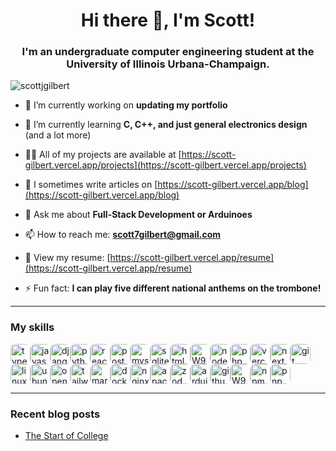 <h1 align="center">Hi there 👋, I'm Scott!</h1>
<h3 align="center">I'm an undergraduate computer engineering student at the University of Illinois Urbana-Champaign.</h3>

<p align="left"> <img src="https://komarev.com/ghpvc/?username=scottjgilbert&label=Profile%20views&color=0e75b6&style=flat" alt="scottjgilbert" /> </p>

- 🔭 I’m currently working on **updating my portfolio**

- 🌱 I’m currently learning **C, C++, and just general electronics design** (and a lot more)

- 👨‍💻 All of my projects are available at [https://scott-gilbert.vercel.app/projects](https://scott-gilbert.vercel.app/projects)

- 📝 I sometimes write articles on [https://scott-gilbert.vercel.app/blog](https://scott-gilbert.vercel.app/blog)

- 💬 Ask me about **Full-Stack Development or Arduinoes**

- 📫 How to reach me: **scott7gilbert@gmail.com**

- 📄 View my resume: [https://scott-gilbert.vercel.app/resume](https://scott-gilbert.vercel.app/resume)

- ⚡ Fun fact: **I can play five different national anthems on the trombone!**

---

### My skills<!-- IMAGES-START -->
<div style="display:flex; flex-wrap:wrap; border-radius: 8px;">
<img src="https://cdn.simpleicons.org/typescript" alt="typescript" width="32" style="border-radius: 8px;" />
<img src="https://cdn.simpleicons.org/javascript" alt="javascript" width="32" style="border-radius: 8px;" />
<img src="https://cdn.simpleicons.org/django" alt="django" width="32" style="border-radius: 8px;" />
<img src="https://cdn.simpleicons.org/python" alt="python" width="32" style="border-radius: 8px;" />
<img src="https://cdn.simpleicons.org/react" alt="react" width="32" style="border-radius: 8px;" />
<img src="https://cdn.simpleicons.org/postgresql" alt="postgresql" width="32" style="border-radius: 8px;" />
<img src="https://cdn.simpleicons.org/mysql" alt="mysql" width="32" style="border-radius: 8px;" />
<img src="https://cdn.simpleicons.org/sqlite" alt="sqlite" width="32" style="border-radius: 8px;" />
<img src="https://cdn.simpleicons.org/html5" alt="html5" width="32" style="border-radius: 8px;" />
<img src="https://m9mv2a6pya.ufs.sh/f/W9HqZMlcXCSfvH4gw9jDfraKjJQgNYemFl0uOyXqS6BnhwCP" alt="W9HqZMlcXCSfvH4gw9jDfraKjJQgNYemFl0uOyXqS6BnhwCP" width="32" style="border-radius: 8px;" />
<img src="https://cdn.simpleicons.org/nodedotjs" alt="nodedotjs" width="32" style="border-radius: 8px;" />
<img src="https://cdn.simpleicons.org/php" alt="php" width="32" style="border-radius: 8px;" />
<img src="https://cdn.simpleicons.org/vercel" alt="vercel" width="32" style="border-radius: 8px;" />
<img src="https://cdn.simpleicons.org/nextdotjs" alt="nextdotjs" width="32" style="border-radius: 8px;" />
<img src="https://cdn.simpleicons.org/git" alt="git" width="32" style="border-radius: 8px;" />
<img src="https://cdn.simpleicons.org/linux" alt="linux" width="32" style="border-radius: 8px;" />
<img src="https://cdn.simpleicons.org/ubuntu" alt="ubuntu" width="32" style="border-radius: 8px;" />
<img src="https://cdn.simpleicons.org/openai" alt="openai" width="32" style="border-radius: 8px;" />
<img src="https://cdn.simpleicons.org/tailwindcss" alt="tailwindcss" width="32" style="border-radius: 8px;" />
<img src="https://cdn.simpleicons.org/markdown" alt="markdown" width="32" style="border-radius: 8px;" />
<img src="https://cdn.simpleicons.org/docker" alt="docker" width="32" style="border-radius: 8px;" />
<img src="https://cdn.simpleicons.org/nginx" alt="nginx" width="32" style="border-radius: 8px;" />
<img src="https://cdn.simpleicons.org/apache" alt="apache" width="32" style="border-radius: 8px;" />
<img src="https://cdn.simpleicons.org/zod" alt="zod" width="32" style="border-radius: 8px;" />
<img src="https://cdn.simpleicons.org/arduino" alt="arduino" width="32" style="border-radius: 8px;" />
<img src="https://cdn.simpleicons.org/github" alt="github" width="32" style="border-radius: 8px;" />
<img src="https://m9mv2a6pya.ufs.sh/f/W9HqZMlcXCSfCqMH29gncWmaPg8GTnO3xKjof5edwN0XEYVh" alt="W9HqZMlcXCSfCqMH29gncWmaPg8GTnO3xKjof5edwN0XEYVh" width="32" style="border-radius: 8px;" />
<img src="https://cdn.simpleicons.org/npm" alt="npm" width="32" style="border-radius: 8px;" />
<img src="https://cdn.simpleicons.org/pnpm" alt="pnpm" width="32" style="border-radius: 8px;" />
</div>
<!-- IMAGES-END -->

---

### Recent blog posts

<!-- BLOG-POST-LIST:START -->
- [The Start of College](https://scott-gilbert.vercel.app/blog/the-start-of-college)
<!-- BLOG-POST-LIST:END -->

<!-- <h3 align="left">Connect with me:</h3>
<p align="left">
<a href="https://linkedin.com/in/https://www.linkedin.com/in/scott-j-gilbert/" target="blank"><img align="center" src="https://raw.githubusercontent.com/rahuldkjain/github-profile-readme-generator/master/src/images/icons/Social/linked-in-alt.svg" alt="https://www.linkedin.com/in/scott-j-gilbert/" height="30" width="40" /></a>
</p> -->

<!-- <p><img align="left" src="https://github-readme-stats-scott-gilbert.vercel.app/api/top-langs?username=scottjgilbert&show_icons=true&locale=en&layout=compact" alt="scottjgilbert" /></p>

<p>&nbsp;<img align="center" src="https://github-readme-stats-scott-gilbert.vercel.app/api?username=scottjgilbert&show_icons=true&locale=en" alt="scottjgilbert" /></p> -->

<!-- <p><img align="center" src="https://github-readme-streak-stats.herokuapp.com/?user=scottjgilbert&" alt="scottjgilbert" /></p> -->
